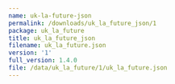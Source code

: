```yaml
---
name: uk-la-future-json
permalink: /downloads/uk_la_future_json/1
package: uk_la_future
title: uk_la_future_json
filename: uk_la_future.json
version: '1'
full_version: 1.4.0
file: /data/uk_la_future/1/uk_la_future.json
---
```

